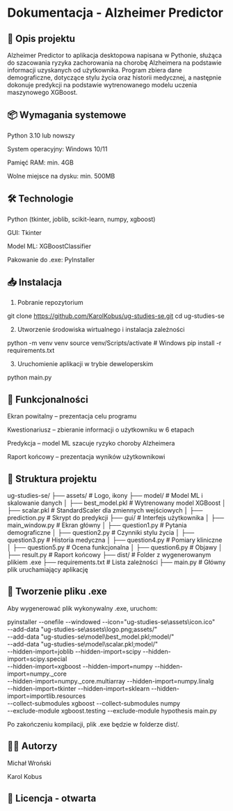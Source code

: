 # Dokumentacja - Alzheimer Predictor

## 📌 Opis projektu

Alzheimer Predictor to aplikacja desktopowa napisana w Pythonie, służąca do szacowania ryzyka zachorowania na chorobę Alzheimera na podstawie informacji uzyskanych od użytkownika. Program zbiera dane demograficzne, dotyczące stylu życia oraz historii medycznej, a następnie dokonuje predykcji na podstawie wytrenowanego modelu uczenia maszynowego XGBoost.

## 📦 Wymagania systemowe

Python 3.10 lub nowszy

System operacyjny: Windows 10/11

Pamięć RAM: min. 4GB

Wolne miejsce na dysku: min. 500MB

## 🛠 Technologie

Python (tkinter, joblib, scikit-learn, numpy, xgboost)

GUI: Tkinter

Model ML: XGBoostClassifier

Pakowanie do .exe: PyInstaller

## 📥 Instalacja

1. Pobranie repozytorium

 git clone https://github.com/KarolKobus/ug-studies-se.git
 cd ug-studies-se

2. Utworzenie środowiska wirtualnego i instalacja zależności

 python -m venv venv
 source venv/Scripts/activate  # Windows
 pip install -r requirements.txt

3. Uruchomienie aplikacji w trybie deweloperskim

 python main.py

## 🎯 Funkcjonalności

Ekran powitalny – prezentacja celu programu

Kwestionariusz – zbieranie informacji o użytkowniku w 6 etapach

Predykcja – model ML szacuje ryzyko choroby Alzheimera

Raport końcowy – prezentacja wyników użytkownikowi

## 📑 Struktura projektu

ug-studies-se/
├── assets/                 # Logo, ikony
├── model/                  # Model ML i skalowanie danych
│   ├── best_model.pkl      # Wytrenowany model XGBoost
│   ├── scalar.pkl          # StandardScaler dla zmiennych wejściowych
│   ├── prediction.py       # Skrypt do predykcji
├── gui/                    # Interfejs użytkownika
│   ├── main_window.py      # Ekran główny
│   ├── question1.py        # Pytania demograficzne
│   ├── question2.py        # Czynniki stylu życia
│   ├── question3.py        # Historia medyczna
│   ├── question4.py        # Pomiary kliniczne
│   ├── question5.py        # Ocena funkcjonalna
│   ├── question6.py        # Objawy
│   ├── result.py           # Raport końcowy
├── dist/                   # Folder z wygenerowanym plikiem .exe
├── requirements.txt        # Lista zależności
├── main.py                 # Główny plik uruchamiający aplikację

## 🚀 Tworzenie pliku .exe

Aby wygenerować plik wykonywalny .exe, uruchom:

pyinstaller --onefile --windowed --icon="ug-studies-se\assets\icon.ico" \
--add-data "ug-studies-se\assets\logo.png;assets/" \
--add-data "ug-studies-se\model\best_model.pkl;model/" \
--add-data "ug-studies-se\model\scalar.pkl;model/" \
--hidden-import=joblib --hidden-import=scipy --hidden-import=scipy.special \
--hidden-import=xgboost --hidden-import=numpy --hidden-import=numpy._core \
--hidden-import=numpy._core.multiarray --hidden-import=numpy.linalg \
--hidden-import=tkinter --hidden-import=sklearn --hidden-import=importlib.resources \
--collect-submodules xgboost --collect-submodules numpy \
--exclude-module xgboost.testing --exclude-module hypothesis main.py

Po zakończeniu kompilacji, plik .exe będzie w folderze dist/.

## 👨‍💻 Autorzy

Michał Wroński

Karol Kobus

## 📝 Licencja - otwarta

